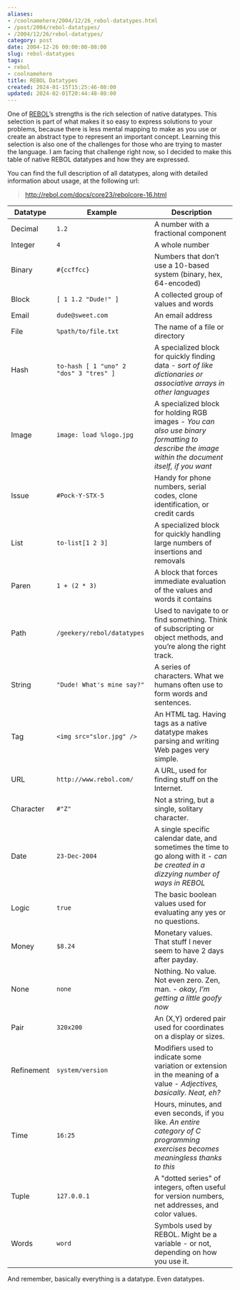 ```yaml
---
aliases:
- /coolnamehere/2004/12/26_rebol-datatypes.html
- /post/2004/rebol-datatypes/
- /2004/12/26/rebol-datatypes/
category: post
date: 2004-12-26 00:00:00-08:00
slug: rebol-datatypes
tags:
- rebol
- coolnamehere
title: REBOL Datatypes
created: 2024-01-15T15:25:46-08:00
updated: 2024-02-01T20:44:48-08:00
---
```


One of [REBOL](../../../card/REBOL.md)’s strengths is the rich selection of native datatypes. This selection is part of what makes it so easy to express solutions to your problems, because there is less mental mapping to make as you use or create an abstract type to represent an important concept. Learning this selection is also one of the challenges for those who are trying to master the language. I am facing that challenge right now, so I decided to make this table of native REBOL
datatypes and how they are expressed.

You can find the full description of all datatypes, along with detailed information about usage, at the following url:

 > 
 > <http://rebol.com/docs/core23/rebolcore-16.html>

|Datatype|Example|Description|
|--------|-------|-----------|
|Decimal|`1.2`|A number with a fractional component|
|Integer|`4`|A whole number|
|Binary|`#{ccffcc}`|Numbers that don’t use a 10-based system (binary, hex, 64-encoded)|
|Block|`[ 1 1.2 "Dude!" ]`|A collected group of values and words|
|Email|`dude@sweet.com`|An email address|
|File|`%path/to/file.txt`|The name of a file or directory|
|Hash|`to-hash [ 1 "uno" 2 "dos" 3 "tres" ]`|A specialized block for quickly finding data - *sort of like dictionaries or associative arrays in other languages*|
|Image|`image: load %logo.jpg`|A specialized block for holding RGB images - *You can also use binary formatting to describe the image within the document itself, if you want*|
|Issue|`#Pock-Y-STX-5`|Handy for phone numbers, serial codes, clone identification, or credit cards|
|List|`to-list[1 2 3]`|A specialized block for quickly handling large numbers of insertions and removals|
|Paren|`1 + (2 * 3)`|A block that forces immediate evaluation of the values and words it contains|
|Path|`/geekery/rebol/datatypes`|Used to navigate to or find something. Think of subscripting or object methods, and you’re along the right track.|
|String|`"Dude! What's mine say?"`|A series of characters. What we humans often use to form words and sentences.|
|Tag|`<img src="slor.jpg" />`|An HTML tag. Having tags as a native datatype makes parsing and writing Web pages very simple.|
|URL|`http://www.rebol.com/`|A URL, used for finding stuff on the Internet.|
|Character|`#"Z"`|Not a string, but a single, solitary character.|
|Date|`23-Dec-2004`|A single specific calendar date, and sometimes the time to go along with it - *can be created in a dizzying number of ways in REBOL*|
|Logic|`true`|The basic boolean values used for evaluating any yes or no questions.|
|Money|`$8.24`|Monetary values. That stuff I never seem to have 2 days after payday.|
|None|`none`|Nothing. No value. Not even zero. Zen, man. - *okay, I’m getting a little goofy now*|
|Pair|`320x200`|An (X,Y) ordered pair used for coordinates on a display or sizes.|
|Refinement|`system/version`|Modifiers used to indicate some variation or extension in the meaning of a value - *Adjectives, basically. Neat, eh?*|
|Time|`16:25`|Hours, minutes, and even seconds, if you like. *An entire category of C programming exercises becomes meaningless thanks to this*|
|Tuple|`127.0.0.1`|A "dotted series" of integers, often useful for version numbers, net addresses, and color values.|
|Words|`word`|Symbols used by REBOL. Might be a variable - or not, depending on how you use it.|

And remember, basically everything is a datatype. Even datatypes.
